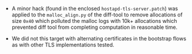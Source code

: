 - A minor hack (found in the enclosed `hostapd-tls-server.patch`) was applied to the `malloc_align.py` of the diff-tool to remove allocations of size `0x40` which polluted the malloc logs with 10k+ allocations which prevented diff tool from completing computation in reasonable time. 

- We did not this target with alternating certificates in the bootstrap flows as with other TLS implementations tested.
